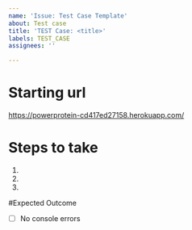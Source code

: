 ```yaml
---
name: 'Issue: Test Case Template'
about: Test case
title: 'TEST Case: <title>'
labels: TEST_CASE
assignees: ''

---
```


# Starting url
https://powerprotein-cd417ed27158.herokuapp.com/

# Steps to take
1.
2.
3.
#Expected Outcome

- [ ] No console errors

